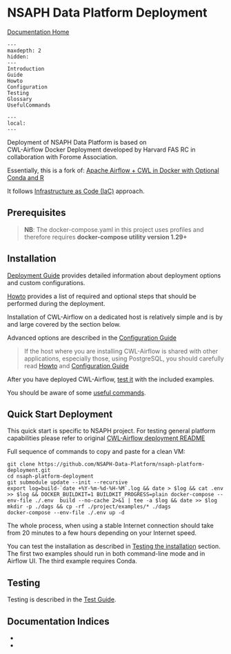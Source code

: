 # NSAPH Data Platform Deployment

[Documentation Home](https://nsaph-data-platform.github.io/nsaph-platform-docs/home.html)

```{toctree}
---
maxdepth: 2
hidden:
---
Introduction
Guide
Howto
Configuration
Testing
Glossary
UsefulCommands
```

```{contents}
---
local:
---
```

Deployment of NSAPH Data Platform is based on  
CWL-Airflow Docker Deployment developed
by Harvard FAS RC in collaboration with Forome Association.

Essentially, this is a fork of: 
[Apache Airflow + CWL in Docker with Optional Conda and R](https://github.com/ForomePlatform/airflow-cwl-docker)
                                                            
It follows 
[Infrastructure as Code (IaC)](https://en.wikipedia.org/wiki/Infrastructure_as_code) 
approach.

## Prerequisites 

>**NB**: The docker-compose.yaml in this project uses profiles and therefore
> requires **docker-compose utility version 1.29+**
                    
## Installation

[Deployment Guide](Guide) provides detailed information about
deployment options and custom configurations.

[Howto](Howto.md) provides a list of required and optional steps
that should be performed during the deployment.  

Installation of CWL-Airflow on a dedicated host is relatively simple and 
is by and large covered by the [](#quick-start-deployment) section below.

Advanced options are described in the 
[Configuration Guide](Configuration.md)

> If the host where you are installing CWL-Airflow is shared with other 
> applications, especially those, using PostgreSQL, you should carefully read 
> [Howto](Howto.md) and [Configuration Guide](Configuration.md)
 
After you have deployed CWL-Airflow, 
[test it](Testing.md) 
with the included examples.
                         
You should be aware of some [useful commands](UsefulCommands).

## Quick Start Deployment
 
This quick start is specific to NSAPH project. For testing general 
platform capabilities please refer to original 
[CWL-Airflow deployment README](https://github.com/ForomePlatform/airflow-cwl-docker#quick-start)

Full sequence of commands to copy and paste for  a clean VM:

    git clone https://github.com/NSAPH-Data-Platform/nsaph-platform-deployment.git
    cd nsaph-platform-deployment
    git submodule update --init --recursive
    export log=build-`date +%Y-%m-%d-%H-%M`.log && date > $log && cat .env >> $log && DOCKER_BUILDKIT=1 BUILDKIT_PROGRESS=plain docker-compose --env-file ./.env  build --no-cache 2>&1 | tee -a $log && date >> $log
    mkdir -p ./dags && cp -rf ./project/examples/* ./dags
    docker-compose --env-file ./.env up -d
    
                                                  
The whole process, when using a stable Internet
connection should take from 20 minutes to a few hours depending on your 
Internet speed.
                 
You can test the installation as described in 
[Testing the installation](Testing.md) section. The first two 
examples should run in both command-line mode and in Airflow UI. 
The third example requires Conda.


## Testing 

Testing is described in the [Test Guide](Testing.md).

## Documentation Indices 

* [](genindex)
* [](modindex)
